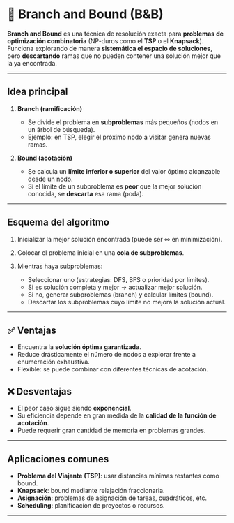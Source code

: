 # 🌳 Branch and Bound (B&B)

**Branch and Bound** es una técnica de resolución exacta para **problemas de optimización combinatoria** (NP-duros como el **TSP** o el **Knapsack**).
Funciona explorando de manera **sistemática el espacio de soluciones**, pero **descartando** ramas que no pueden contener una solución mejor que la ya encontrada.

---

## Idea principal

1. **Branch (ramificación)**

   * Se divide el problema en **subproblemas** más pequeños (nodos en un árbol de búsqueda).
   * Ejemplo: en TSP, elegir el próximo nodo a visitar genera nuevas ramas.

2. **Bound (acotación)**

   * Se calcula un **límite inferior o superior** del valor óptimo alcanzable desde un nodo.
   * Si el límite de un subproblema es **peor** que la mejor solución conocida, se **descarta** esa rama (poda).

---

## Esquema del algoritmo

1. Inicializar la mejor solución encontrada (puede ser ∞ en minimización).
2. Colocar el problema inicial en una **cola de subproblemas**.
3. Mientras haya subproblemas:

   * Seleccionar uno (estrategias: DFS, BFS o prioridad por límites).
   * Si es solución completa y mejor → actualizar mejor solución.
   * Si no, generar subproblemas (branch) y calcular límites (bound).
   * Descartar los subproblemas cuyo límite no mejora la solución actual.

---

## ✅ Ventajas

* Encuentra la **solución óptima garantizada**.
* Reduce drásticamente el número de nodos a explorar frente a enumeración exhaustiva.
* Flexible: se puede combinar con diferentes técnicas de acotación.

## ❌ Desventajas

* El peor caso sigue siendo **exponencial**.
* Su eficiencia depende en gran medida de la **calidad de la función de acotación**.
* Puede requerir gran cantidad de memoria en problemas grandes.

---

## Aplicaciones comunes

* **Problema del Viajante (TSP)**: usar distancias mínimas restantes como bound.
* **Knapsack**: bound mediante relajación fraccionaria.
* **Asignación**: problemas de asignación de tareas, cuadráticos, etc.
* **Scheduling**: planificación de proyectos o recursos.

---
